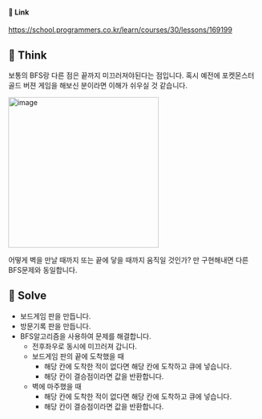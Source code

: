 #### 🔗 Link

https://school.programmers.co.kr/learn/courses/30/lessons/169199

## 🤔 Think

 보통의 BFS랑 다른 점은 끝까지 미끄러져야된다는 점입니다. 혹시 예전에 포켓몬스터 골드 버젼 게임을 해보신 분이라면 이해가 쉬우실 것 같습니다.

<img width="300" alt="image" src="https://github.com/jkroh1995/CodingTestPracLV2/assets/85445649/9a70784d-71d2-4268-a6d3-50a9549e8f56">


 어떻게 벽을 만날 때까지 또는 끝에 닿을 때까지 움직일 것인가? 만 구현해내면 다른 BFS문제와 동일합니다. 

## 🔎 Solve
- 보드게임 판을 만듭니다.
- 방문기록 판을 만듭니다.
- BFS알고리즘을 사용하여 문제를 해결합니다.
  - 전후좌우로 동시에 미끄러져 갑니다.
  - 보드게임 판의 끝에 도착했을 때
    - 해당 칸에 도착한 적이 없다면 해당 칸에 도착하고 큐에 넣습니다.
    - 해당 칸이 결승점이라면 값을 반환합니다.
  - 벽에 마주했을 때
    - 해당 칸에 도착한 적이 없다면 해당 칸에 도착하고 큐에 넣습니다.
    - 해당 칸이 결승점이라면 값을 반환합니다.
